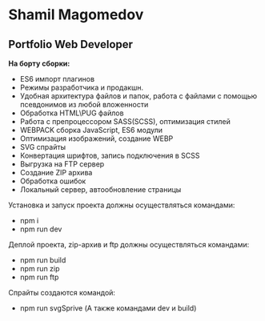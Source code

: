 # Shamil Magomedov
## Portfolio Web Developer

**На борту сборки:**
* ES6 импорт плагинов
* Режимы разработчика и продакшн.
* Удобная архитектура файлов и папок, работа с файлами с помощью псевдонимов из любой вложенности
* Обработка HTML\PUG файлов
* Работа с препроцессором SASS(SCSS), оптимизация стилей
* WEBPACK сборка JavaScript, ES6 модули
* Оптимизация изображений, создание WEBP
* SVG спрайты
* Конвертация шрифтов, запись подключения в SCSS
* Выгрузка на FTP сервер
* Создание ZIP архива
* Обработка ошибок
* Локальный сервер, автообновление страницы

Установка и запуск проекта должны осуществляться командами:
- npm i
- npm run dev

Деплой проекта, zip-архив и ftp должны осуществляться командами:
- npm run build
- npm run zip
- npm run ftp

Спрайты создаются командой:
- npm run svgSprive (А также командами dev и build)
